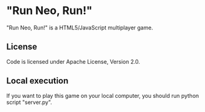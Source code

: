 "Run Neo, Run!"
============

"Run Neo, Run!" is a HTML5/JavaScript multiplayer game.

License
-------

Code is licensed under Apache License, Version 2.0.

Local execution
---------

If you want to play this game on your local computer,
you should run python script "server.py".